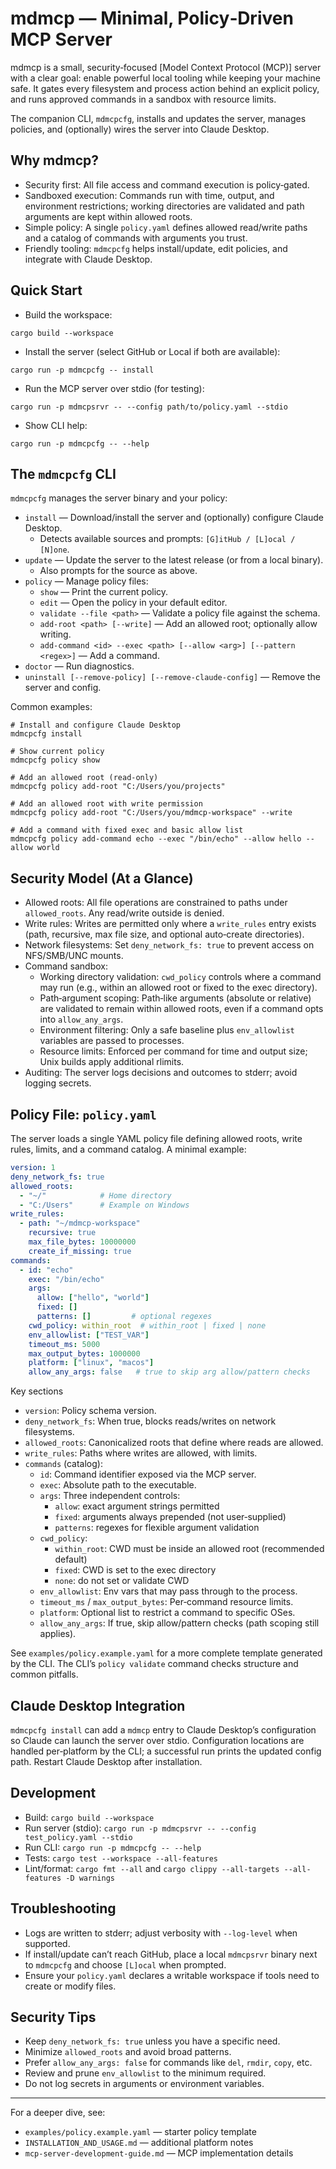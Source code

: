 # mdmcp — Minimal, Policy‑Driven MCP Server

mdmcp is a small, security‑focused [Model Context Protocol (MCP)] server with a
clear goal: enable powerful local tooling while keeping your machine safe.
It gates every filesystem and process action behind an explicit policy, and runs
approved commands in a sandbox with resource limits.

The companion CLI, `mdmcpcfg`, installs and updates the server, manages
policies, and (optionally) wires the server into Claude Desktop.


## Why mdmcp?
- Security first: All file access and command execution is policy‑gated.
- Sandboxed execution: Commands run with time, output, and environment
  restrictions; working directories are validated and path arguments are kept
  within allowed roots.
- Simple policy: A single `policy.yaml` defines allowed read/write paths and a
  catalog of commands with arguments you trust.
- Friendly tooling: `mdmcpcfg` helps install/update, edit policies, and
  integrate with Claude Desktop.


## Quick Start

- Build the workspace:

```
cargo build --workspace
```

- Install the server (select GitHub or Local if both are available):

```
cargo run -p mdmcpcfg -- install
```

- Run the MCP server over stdio (for testing):

```
cargo run -p mdmcpsrvr -- --config path/to/policy.yaml --stdio
```

- Show CLI help:

```
cargo run -p mdmcpcfg -- --help
```


## The `mdmcpcfg` CLI

`mdmcpcfg` manages the server binary and your policy:

- `install` — Download/install the server and (optionally) configure Claude Desktop.
  - Detects available sources and prompts: `[G]itHub / [L]ocal / [N]one`.
- `update` — Update the server to the latest release (or from a local binary).
  - Also prompts for the source as above.
- `policy` — Manage policy files:
  - `show` — Print the current policy.
  - `edit` — Open the policy in your default editor.
  - `validate --file <path>` — Validate a policy file against the schema.
  - `add-root <path> [--write]` — Add an allowed root; optionally allow writing.
  - `add-command <id> --exec <path> [--allow <arg>] [--pattern <regex>]` — Add a command.
- `doctor` — Run diagnostics.
- `uninstall [--remove-policy] [--remove-claude-config]` — Remove the server and config.

Common examples:

```
# Install and configure Claude Desktop
mdmcpcfg install

# Show current policy
mdmcpcfg policy show

# Add an allowed root (read‑only)
mdmcpcfg policy add-root "C:/Users/you/projects"

# Add an allowed root with write permission
mdmcpcfg policy add-root "C:/Users/you/mdmcp-workspace" --write

# Add a command with fixed exec and basic allow list
mdmcpcfg policy add-command echo --exec "/bin/echo" --allow hello --allow world
```


## Security Model (At a Glance)

- Allowed roots: All file operations are constrained to paths under
  `allowed_roots`. Any read/write outside is denied.
- Write rules: Writes are permitted only where a `write_rules` entry exists
  (path, recursive, max file size, and optional auto‑create directories).
- Network filesystems: Set `deny_network_fs: true` to prevent access on NFS/SMB/UNC mounts.
- Command sandbox:
  - Working directory validation: `cwd_policy` controls where a command may run
    (e.g., within an allowed root or fixed to the exec directory).
  - Path‑argument scoping: Path‑like arguments (absolute or relative) are
    validated to remain within allowed roots, even if a command opts into
    `allow_any_args`.
  - Environment filtering: Only a safe baseline plus `env_allowlist` variables
    are passed to processes.
  - Resource limits: Enforced per command for time and output size; Unix builds
    apply additional rlimits.
- Auditing: The server logs decisions and outcomes to stderr; avoid logging secrets.


## Policy File: `policy.yaml`

The server loads a single YAML policy file defining allowed roots, write rules,
limits, and a command catalog. A minimal example:

```yaml
version: 1
deny_network_fs: true
allowed_roots:
  - "~/"            # Home directory
  - "C:/Users"      # Example on Windows
write_rules:
  - path: "~/mdmcp-workspace"
    recursive: true
    max_file_bytes: 10000000
    create_if_missing: true
commands:
  - id: "echo"
    exec: "/bin/echo"
    args:
      allow: ["hello", "world"]
      fixed: []
      patterns: []         # optional regexes
    cwd_policy: within_root  # within_root | fixed | none
    env_allowlist: ["TEST_VAR"]
    timeout_ms: 5000
    max_output_bytes: 1000000
    platform: ["linux", "macos"]
    allow_any_args: false   # true to skip arg allow/pattern checks
```

Key sections

- `version`: Policy schema version.
- `deny_network_fs`: When true, blocks reads/writes on network filesystems.
- `allowed_roots`: Canonicalized roots that define where reads are allowed.
- `write_rules`: Paths where writes are allowed, with limits.
- `commands` (catalog):
  - `id`: Command identifier exposed via the MCP server.
  - `exec`: Absolute path to the executable.
  - `args`: Three independent controls:
    - `allow`: exact argument strings permitted
    - `fixed`: arguments always prepended (not user‑supplied)
    - `patterns`: regexes for flexible argument validation
  - `cwd_policy`:
    - `within_root`: CWD must be inside an allowed root (recommended default)
    - `fixed`: CWD is set to the exec directory
    - `none`: do not set or validate CWD
  - `env_allowlist`: Env vars that may pass through to the process.
  - `timeout_ms` / `max_output_bytes`: Per‑command resource limits.
  - `platform`: Optional list to restrict a command to specific OSes.
  - `allow_any_args`: If true, skip allow/pattern checks (path scoping still applies).

See `examples/policy.example.yaml` for a more complete template generated by the
CLI. The CLI’s `policy validate` command checks structure and common pitfalls.


## Claude Desktop Integration

`mdmcpcfg install` can add a `mdmcp` entry to Claude Desktop’s configuration
so Claude can launch the server over stdio. Configuration locations are handled
per‑platform by the CLI; a successful run prints the updated config path.
Restart Claude Desktop after installation.


## Development

- Build: `cargo build --workspace`
- Run server (stdio):
  `cargo run -p mdmcpsrvr -- --config test_policy.yaml --stdio`
- Run CLI:
  `cargo run -p mdmcpcfg -- --help`
- Tests: `cargo test --workspace --all-features`
- Lint/format: `cargo fmt --all` and
  `cargo clippy --all-targets --all-features -D warnings`


## Troubleshooting

- Logs are written to stderr; adjust verbosity with `--log-level` when supported.
- If install/update can’t reach GitHub, place a local `mdmcpsrvr` binary next to
  `mdmcpcfg` and choose `[L]ocal` when prompted.
- Ensure your `policy.yaml` declares a writable workspace if tools need to
  create or modify files.


## Security Tips

- Keep `deny_network_fs: true` unless you have a specific need.
- Minimize `allowed_roots` and avoid broad patterns.
- Prefer `allow_any_args: false` for commands like `del`, `rmdir`, `copy`, etc.
- Review and prune `env_allowlist` to the minimum required.
- Do not log secrets in arguments or environment variables.

---

For a deeper dive, see:
- `examples/policy.example.yaml` — starter policy template
- `INSTALLATION_AND_USAGE.md` — additional platform notes
- `mcp-server-development-guide.md` — MCP implementation details
